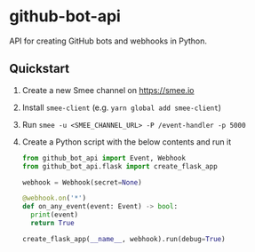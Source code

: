 # github-bot-api

API for creating GitHub bots and webhooks in Python.

## Quickstart

1. Create a new Smee channel on https://smee.io
2. Install `smee-client` (e.g. `yarn global add smee-client`)
3. Run `smee -u <SMEE_CHANNEL_URL> -P /event-handler -p 5000`
4. Create a Python script with the below contents and run it

    ```python
    from github_bot_api import Event, Webhook
    from github_bot_api.flask import create_flask_app

    webhook = Webhook(secret=None)

    @webhook.on('*')
    def on_any_event(event: Event) -> bool:
      print(event)
      return True

    create_flask_app(__name__, webhook).run(debug=True)
    ```
